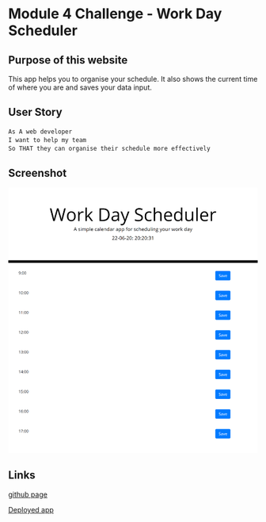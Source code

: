 # Module 4 Challenge - Work Day Scheduler
 

## Purpose of this website

This app helps you to organise your schedule. It also shows the current time of where you are and saves your data input.


## User Story

```md
As A web developer
I want to help my team  
So THAT they can organise their schedule more effectively 
```

## Screenshot

![screenshot](./Assets/img/screenshot.png)

## Links

[github page](https://www.example.com)

[Deployed app](https://www.example.com)
